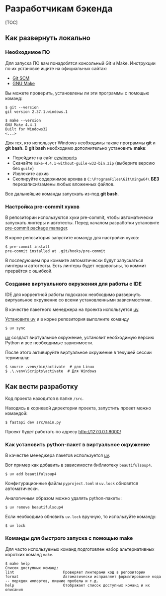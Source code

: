 # Разработчикам бэкенда

[TOC]

## Как развернуть локально

### Необходимое ПО

Для запуска ПО вам понадобятся консольный Git и Make. Инструкции по их установке ищите на
официальных сайтах:

- [Git SCM](https://git-scm.com/)
- [GNU Make](https://www.gnu.org/software/make/)

Вы можете проверить, установлены ли эти программы с помощью команд:
```shell
$ git --version
git version 2.37.1.windows.1

$ make --version
GNU Make 4.4.1
Built for Windows32
<...>
```

Для тех, кто использует Windows необходимы также программы **git** и **git bash**. В **git bash** необходимо дополнительно установить
**make**:

- Перейдите на сайт [ezwinports](https://sourceforge.net/projects/ezwinports/files/)
- Скачайте `make-4.4.1-without-guile-w32-bin.zip` (выберите версию без `guile`)
- Извлеките архив
- Скопируйте содержимое архива в `C:\ProgramFiles\Git\mingw64\` **БЕЗ** перезаписи/замены любых вложенных файлов.

Все дальнейшие команды запускать из-под **git bash**.

### Настройка pre-commit хуков

В репозитории используются хуки pre-commit, чтобы автоматически запускать линтеры и автотесты. Перед началом разработки
установите [pre-commit package manager](https://pre-commit.com/).

В корне репозитория запустите команду для настройки хуков:

```shell
$ pre-commit install
pre-commit installed at .git/hooks/pre-commit
```

В последующем при коммите автоматически будут запускаться линтеры и автотесты. Есть линтеры будет недовольны, то коммит прервётся с ошибкой.

### Создание виртуального окружения для работы с IDE

IDE для корректной работы подсказок необходимо развернуть виртуальное окружение со всеми установленными зависимостями.

В качестве пакетного менеджера на проекта используется [uv](https://docs.astral.sh/uv/).

[Установите uv](https://gitlab.dvmn.org/root/fastapi-articles/-/wikis/Uv-package-manager#1-%D1%83%D1%81%D1%82%D0%B0%D0%BD%D0%BE%D0%B2%D0%BA%D0%B0-uv) и в корне репозитория выполните команду

```shell
$ uv sync
```

[uv](https://docs.astral.sh/uv/) создаст виртуальное окружение, установит необходимую версию Python и все необходимые зависимости.

После этого активируйте виртуальное окружение в текущей сессии терминала:

```shell
$ source .venv/bin/activate  # для Linux
$ .\.venv\Scripts\activate  # Для Windows
```

## Как вести разработку

Код проекта находится в папке `/src`.

Находясь в корневой директории проекта, запустить проект можно командой:

```shell
$ fastapi dev src/main.py
```

Проект будет работать по адресу http://127.0.0.1:8000/

### Как установить python-пакет в виртуальное окружение

В качестве менеджера пакетов используется [uv](https://docs.astral.sh/uv/).

Вот пример как добавить в зависимости библиотеку `beautifulsoup4`.

```shell
$ uv add beautifulsoup4
```

Конфигурационные файлы `pyproject.toml` и `uv.lock` обновятся автоматически.

Аналогичным образом можно удалять python-пакеты:

```shell
$ uv remove beautifulsoup4
```

Если необходимо обновить `uv.lock` вручную, то используйте команду:

```shell
$ uv lock
```

### Команды для быстрого запуска с помощью make

Для часто используемых команд подготовлен набор альтернативных коротких команд `make`.

```shell
$ make help
Список доступных команд:
lint                      Проверяет линтерами код в репозитории
format                    Автоматически исправляет форматирование кода -- порядок импортов, лишние пробелы и т.д.
help                      Отображает список доступных команд и их описания
```
